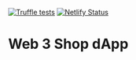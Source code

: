 [![Truffle tests](https://github.com/HenricoW/block-store/actions/workflows/truffle-tests.yml/badge.svg?branch=main)](https://github.com/HenricoW/block-store/actions/workflows/truffle-tests.yml)
[![Netlify Status](https://api.netlify.com/api/v1/badges/978e4a04-1d9f-4da9-9888-45fa6b078393/deploy-status)](https://app.netlify.com/sites/peaceful-perlman-32dbbf/deploys)

# Web 3 Shop dApp
